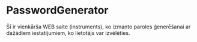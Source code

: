 # PasswordGenerator

Šī ir vienkārša WEB saite (instruments), ko izmanto paroles 
ģenerēšanai ar dažādiem iestatījumiem, ko lietotājs var izvēlēties.
